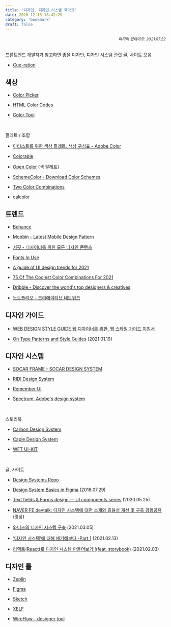 ```yaml
---
title: '디자인, 디자인 시스템 북마크'
date: 2020-12-15 18:42:29
category: 'bookmark'
draft: false
---
```


<div style="font-size: 12px; font-style: italic; text-align: right;">
마지막 업데이트: 2021.07.22
</div>

<!-- - <a href="" target="_blank"></a> -->

<br />

프론트엔드 개발자가 참고하면 좋을 디자인, 디자인 시스템 관련 글, 사이트 모음

- <a href="https://www.notion.so/zagmaster/Cue-ration-1d738d06be06465ba03f7ae93ddbf9d3" target="_blank">Cue-ration</a>

## 색상

- <a href="http://www.flatuicolorpicker.com/" target="_blank">Color Picker</a>

- <a href="https://htmlcolorcodes.com/" target="_blank">HTML Color Codes</a>

- <a href="https://material.io/resources/color/" target="_blank">Color Tool</a>

<br />

<p>팔레트 / 조합</p>

- <a href="https://color.adobe.com/ko/explore" target="_blank">아티스트를 위한 색상 팔레트, 색상 구성표 - Adobe Color</a>

- <a href="https://colorable.jxnblk.com/5a6049/d2cfba" target="_blank">Colorable</a>

- <a href="https://yeun.github.io/open-color/" target="_blank">Open Color</a> (색 팔레트)

- <a href="https://www.schemecolor.com/" target="_blank">SchemeColor - Download Color Schemes</a>

- <a href="https://2colors.colorion.co/" target="_blank">Two Color Combinations</a>

- <a href="https://calcolor.co/" target="_blank">calcolor</a>

## 트렌드

- <a href="https://www.behance.net/" target="_blank">Behance</a>

- <a href="https://mobbin.design/" target="_blank">Mobbin - Latest Mobile Design Pattern</a>

- <a href="https://www.surfit.io/" target="_blank">서핏 - 디자이너를 위한 모든 디자인 콘텐츠</a>

- <a href="https://fontsinuse.com/" target="_blank">Fonts In Use</a>

- <a href="https://uxdesign.cc/a-guide-of-ui-design-trends-for-2021-637ac038cb99" target="_blank">A guide of UI design trends for 2021</a>

- <a href="https://www.designwizard.com/blog/design-trends/colour-combination" target="_blank">75 Of The Coolest Color Combinations For 2021</a>

- <a href="https://dribbble.com/" target="_blank">Dribble - Discover the world's top designers & creatives</a>

- <a href="https://www.notefolio.net/" target="_blank">노트폴리오 - 크리에이티브 네트워크</a>

## 디자인 가이드

- <a href="http://styleguide.co.kr/index.php" target="_blank">WEB DESIGN STYLE GUIDE 웹 디자이너를 위한, 웹 스타일 가이드 지침서</a>

- <a href="https://css-tricks.com/on-type-patterns-and-style-guides/" target="_blank">On Type Patterns and Style Guides</a> (2021.01.19)

## 디자인 시스템

- <a href="https://socarframe.socar.kr/8bb3aba4a/p/5857a5-socar-frame" target="_blank">SOCAR FRAME - SOCAR DESIGN SYSTEM</a>
- <a href="https://ridi.design/" target="_blank">RIDI Design System</a>

- <a href="https://dramancompany.github.io/remember-ui/" target="_blank">Remember UI</a>

* <a href="https://spectrum.adobe.com/" target="_blank">Spectrum, Adobe's design system</a>

<br />

<p>스토리북</p>

- <a href="https://www.carbondesignsystem.com/" target="_blank">Carbon Design System</a>

- <a href="https://design.caple.ai/?path=/story/*" target="_blank">Caple Design System</a>

- <a href="https://uikit.wfp.org/docs/index.html?path=/story/getting-started-intro--page" target="_blank">WFT UI-KIT</a>

<br />

<p>글, 사이트</p>

- <a href="https://designsystemsrepo.com/" target="_blank">Design Systems Repo</a>

- <a href="https://uxdesign.cc/design-system-basics-in-figma-6e66fbb5de85" target="_blank">Design System Basics in Figma</a> (2018.07.29)

- <a href="https://uxdesign.cc/text-fields-forms-design-ui-components-series-2b32b2beebd0" target="_blank">Text fields & Forms design — UI components series</a> (2020.05.25)

- <a href="https://d2.naver.com/news/4194542" target="_blank">NAVER FE devtalk: 디자인 시스템에 대한 소개와 효율성 개선 및 구축 경험공유</a> (영상)

- <a href="https://medium.com/wadiz/%EC%99%80%EB%94%94%EC%A6%88%EC%9D%98-%EB%94%94%EC%9E%90%EC%9D%B8-%EC%8B%9C%EC%8A%A4%ED%85%9C-%EA%B5%AC%EC%B6%95-c7f32a948814" target="_blank">와디즈의 디자인 시스템 구축</a> (2021.03.05)

- <a href="https://brunch.co.kr/@minnimalism/3?fbclid=IwAR3nat65hRgQnprVbQjaEPIQHmWRmEDO8BtDlt00D34QftEFh4A7M4Ro7gI" target="_blank">‘디자인 시스템’에 대해 얘기해보다 -Part 1</a> (2021.02.13)

- <a href="https://blog.naver.com/minhyupp/222230365830" target="_blank">리액트(React)로 디자인 시스템 만들어보기!!(feat. storybook)</a> (2021.02.03)

## 디자인 툴

- <a href="https://zeplin.io/" target="_blank">Zeplin</a>

- <a href="https://www.figma.com/" target="_blank">Figma</a>

- <a href="https://www.sketch.com/" target="_blank">Sketch</a>

- <a href="https://xelf.io/" target="_blank">XELF</a>

- <a href="https://wireflow.co/" target="_blank">WireFlow - designer tool</a>

<!-- - <a href="" target="_blank"></a> -->
